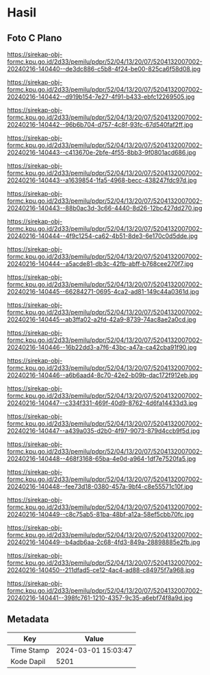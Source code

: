 # Hasil

## Foto C Plano

https://sirekap-obj-formc.kpu.go.id/2d33/pemilu/pdpr/52/04/13/20/07/5204132007002-20240216-140440--de3dc886-c5b8-4f24-be00-825ca6f58d08.jpg

https://sirekap-obj-formc.kpu.go.id/2d33/pemilu/pdpr/52/04/13/20/07/5204132007002-20240216-140442--d919b154-7e27-4f91-b433-ebfc12269505.jpg

https://sirekap-obj-formc.kpu.go.id/2d33/pemilu/pdpr/52/04/13/20/07/5204132007002-20240216-140442--96b6b704-d757-4c8f-93fc-67d540faf2ff.jpg

https://sirekap-obj-formc.kpu.go.id/2d33/pemilu/pdpr/52/04/13/20/07/5204132007002-20240216-140443--c413670e-2bfe-4f55-8bb3-9f0801acd686.jpg

https://sirekap-obj-formc.kpu.go.id/2d33/pemilu/pdpr/52/04/13/20/07/5204132007002-20240216-140443--a1639854-1fa5-4968-becc-438247fdc97d.jpg

https://sirekap-obj-formc.kpu.go.id/2d33/pemilu/pdpr/52/04/13/20/07/5204132007002-20240216-140443--88b0ac3d-3c66-4440-8d26-12bc427dd270.jpg

https://sirekap-obj-formc.kpu.go.id/2d33/pemilu/pdpr/52/04/13/20/07/5204132007002-20240216-140444--4f9c1254-ca62-4b51-8de3-6e170c0d5dde.jpg

https://sirekap-obj-formc.kpu.go.id/2d33/pemilu/pdpr/52/04/13/20/07/5204132007002-20240216-140444--a5acde81-db3c-42fb-abff-b768cee270f7.jpg

https://sirekap-obj-formc.kpu.go.id/2d33/pemilu/pdpr/52/04/13/20/07/5204132007002-20240216-140445--66284271-0695-4ca2-ad81-149c44a0361d.jpg

https://sirekap-obj-formc.kpu.go.id/2d33/pemilu/pdpr/52/04/13/20/07/5204132007002-20240216-140445--ab3ffa02-a2fd-42a9-8739-74ac8ae2a0cd.jpg

https://sirekap-obj-formc.kpu.go.id/2d33/pemilu/pdpr/52/04/13/20/07/5204132007002-20240216-140446--16b22dd3-a7f6-43bc-a47a-ca42cba91f90.jpg

https://sirekap-obj-formc.kpu.go.id/2d33/pemilu/pdpr/52/04/13/20/07/5204132007002-20240216-140446--a6b6aad4-8c70-42e2-b09b-dac172f912eb.jpg

https://sirekap-obj-formc.kpu.go.id/2d33/pemilu/pdpr/52/04/13/20/07/5204132007002-20240216-140447--c334f331-469f-40d9-8762-4d6fa14433d3.jpg

https://sirekap-obj-formc.kpu.go.id/2d33/pemilu/pdpr/52/04/13/20/07/5204132007002-20240216-140447--a439a035-d2b0-4f97-9073-879d4ccb9f5d.jpg

https://sirekap-obj-formc.kpu.go.id/2d33/pemilu/pdpr/52/04/13/20/07/5204132007002-20240216-140448--468f3168-65ba-4e0d-a964-1df7e7520fa5.jpg

https://sirekap-obj-formc.kpu.go.id/2d33/pemilu/pdpr/52/04/13/20/07/5204132007002-20240216-140448--fee73d18-0380-457a-9bf4-c8e55571c10f.jpg

https://sirekap-obj-formc.kpu.go.id/2d33/pemilu/pdpr/52/04/13/20/07/5204132007002-20240216-140449--c8c75ab5-81ba-48bf-a12a-58ef5cbb70fc.jpg

https://sirekap-obj-formc.kpu.go.id/2d33/pemilu/pdpr/52/04/13/20/07/5204132007002-20240216-140449--b4adb6aa-2c68-4fd3-849a-28898885e2fb.jpg

https://sirekap-obj-formc.kpu.go.id/2d33/pemilu/pdpr/52/04/13/20/07/5204132007002-20240216-140450--211dfad5-ce12-4ac4-ad88-c84975f7a968.jpg

https://sirekap-obj-formc.kpu.go.id/2d33/pemilu/pdpr/52/04/13/20/07/5204132007002-20240216-140441--398fc761-1210-4357-9c35-a6ebf74f8a9d.jpg


## Metadata

| Key        | Value               |
| ---------- | ------------------- |
| Time Stamp | 2024-03-01 15:03:47 |
| Kode Dapil | 5201                |



